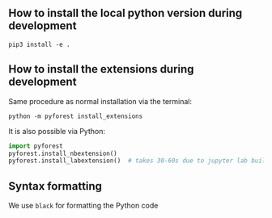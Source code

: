
## How to install the local python version during development
`pip3 install -e .`

## How to install the extensions during development
Same procedure as normal installation via the terminal:

`python -m pyforest install_extensions`

It is also possible via Python:
```python
import pyforest
pyforest.install_nbextension()
pyforest.install_labextension()  # takes 30-60s due to jupyter lab build
```

## Syntax formatting
We use `black` for formatting the Python code
